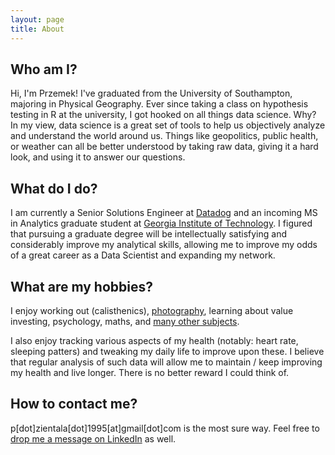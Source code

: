 ```yaml
---
layout: page
title: About
---
```


## Who am I?
Hi, I'm Przemek! I've graduated from the University of Southampton, majoring in Physical Geography. Ever since taking a class on hypothesis testing in R at the university, I got hooked on all things data science. Why? In my view, data science is a great set of tools to help us objectively analyze and understand the world around us. Things like geopolitics, public health, or weather can all be better understood by taking raw data, giving it a hard look, and using it to answer our questions.

## What do I do?
I am currently a Senior Solutions Engineer at [Datadog](https://www.datadoghq.com/) and an incoming MS in Analytics graduate student at [Georgia Institute of Technology](https://www.analytics.gatech.edu/). I figured that pursuing a graduate degree will be intellectually satisfying and considerably improve my analytical skills, allowing me to improve my odds of a great career as a Data Scientist and expanding my network.

## What are my hobbies?
I enjoy working out (calisthenics), [photography](https://www.instagram.com/slazien/), learning about value investing, psychology, maths, and [many other subjects](https://www.goodreads.com/user/show/66808788-slazien).

I also enjoy tracking various aspects of my health (notably: heart rate, sleeping patters) and tweaking my daily life to improve upon these. I believe that regular analysis of such data will allow me to maintain / keep improving my health and live longer. There is no better reward I could think of.

## How to contact me?
p[dot]zientala[dot]1995[at]gmail[dot]com is the most sure way. Feel free to [drop me a message on LinkedIn](https://www.linkedin.com/in/pzientala/) as well.
